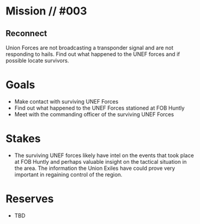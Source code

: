 # Mission // #003
## Reconnect

Union Forces are not broadcasting a transponder signal and are not responding to hails.  Find out what happened to the UNEF forces and if possible locate survivors.

# Goals
- Make contact with surviving UNEF Forces
- Find out what happened to the UNEF Forces stationed at FOB Huntly
- Meet with the commanding officer of the surviving UNEF Forces

# Stakes
- The surviving UNEF forces likely have intel on the events that took place at FOB Huntly and perhaps valuable insight on the tactical situation in the area.  The information the Union Exiles have could prove very important in regaining control of the region.

# Reserves
- TBD
